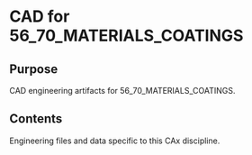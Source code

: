 # CAD for 56_70_MATERIALS_COATINGS

## Purpose
CAD engineering artifacts for 56_70_MATERIALS_COATINGS.

## Contents
Engineering files and data specific to this CAx discipline.
